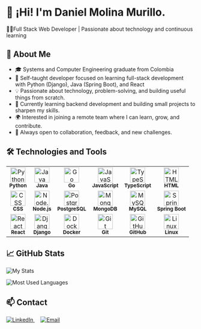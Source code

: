 
# 👋 ¡Hi! I'm Daniel Molina Murillo. 

🧑‍💻Full Stack Web Developer | Passionate about technology and continuous learning

## 👨‍ About Me

- 🎓 Systems and Computer Engineering graduate from Colombia  
- 🌱 Self-taught developer focused on learning full-stack development with Python (Django), Java (Spring Boot), and React  
- 💡 Passionate about technology, problem-solving, and building useful things from scratch.
- 🎯 Currently learning backend development and building small projects to sharpen my skills. 
- 🌍 Interested in joining a remote team where I can learn, grow, and contribute.
- 🤝 Always open to collaboration, feedback, and new challenges.

## 🛠️ Technologies and Tools

<table>
  <tr>
    <td align="center">
      <img src="https://cdn.simpleicons.org/python/3776AB" width="40" height="40" alt="Python"/><br>
      <sub><b>Python</b></sub>
    </td>
    <td align="center">
      <img src="https://cdn.simpleicons.org/openjdk/ED8B00" width="40" height="40" alt="Java"/><br>
      <sub><b>Java</b></sub>
    </td>
    <td align="center">
      <img src="https://cdn.simpleicons.org/go/00ADD8" width="40" height="40" alt="Go"/><br>
      <sub><b>Go</b></sub>
    </td>
    <td align="center">
      <img src="https://cdn.simpleicons.org/javascript/F7DF1E" width="40" height="40" alt="JavaScript"/><br>
      <sub><b>JavaScript</b></sub>
    </td>
    <td align="center">
      <img src="https://cdn.simpleicons.org/typescript/3178C6" width="40" height="40" alt="TypeScript"/><br>
      <sub><b>TypeScript</b></sub>
    </td>
    <td align="center">
      <img src="https://cdn.simpleicons.org/html5/E34F26" width="40" height="40" alt="HTML"/><br>
      <sub><b>HTML</b></sub>
    </td>
  </tr>
  <tr>
    <td align="center">
      <img src="https://cdn.simpleicons.org/css3/1572B6" width="40" height="40" alt="CSS"/><br>
      <sub><b>CSS</b></sub>
    </td>
    <td align="center">
      <img src="https://cdn.simpleicons.org/nodedotjs/339933" width="40" height="40" alt="Node.js"/><br>
      <sub><b>Node.js</b></sub>
    </td>
    <td align="center">
      <img src="https://cdn.simpleicons.org/postgresql/4169E1" width="40" height="40" alt="PostgreSQL"/><br>
      <sub><b>PostgreSQL</b></sub>
    </td>
    <td align="center">
      <img src="https://cdn.simpleicons.org/mongodb/47A248" width="40" height="40" alt="MongoDB"/><br>
      <sub><b>MongoDB</b></sub>
    </td>
    <td align="center">
      <img src="https://cdn.simpleicons.org/mysql/4479A1" width="40" height="40" alt="MySQL"/><br>
      <sub><b>MySQL</b></sub>
    </td>
    <td align="center">
      <img src="https://cdn.simpleicons.org/springboot/6DB33F" width="40" height="40" alt="Spring Boot"/><br>
      <sub><b>Spring Boot</b></sub>
    </td>
  </tr>
  <tr>
    <td align="center">
      <img src="https://cdn.simpleicons.org/react/61DAFB" width="40" height="40" alt="React"/><br>
      <sub><b>React</b></sub>
    </td>
    <td align="center">
      <img src="https://cdn.simpleicons.org/django/092E20" width="40" height="40" alt="Django"/><br>
      <sub><b>Django</b></sub>
    </td>
    <td align="center">
      <img src="https://cdn.simpleicons.org/docker/2496ED" width="40" height="40" alt="Docker"/><br>
      <sub><b>Docker</b></sub>
    </td>
    <td align="center">
      <img src="https://cdn.simpleicons.org/git/F05032" width="40" height="40" alt="Git"/><br>
      <sub><b>Git</b></sub>
    </td>
    <td align="center">
      <img src="https://cdn.simpleicons.org/github/181717" width="40" height="40" alt="GitHub"/><br>
      <sub><b>GitHub</b></sub>
    </td>
    <td align="center">
      <img src="https://cdn.simpleicons.org/linux/FCC624" width="40" height="40" alt="Linux"/><br>
      <sub><b>Linux</b></sub>
    </td>
  </tr>
</table>

## 📈 GitHub Stats

![My Stats](https://github-readme-stats.vercel.app/api?username=DaMoMuX&show_icons=true&theme=tokyonight&hide=)

![Most Used Languages](https://github-readme-stats.vercel.app/api/top-langs/?username=DaMoMuX&layout=compact&theme=tokyonight)

## 📫 Contact

<p>
  <a href="https://www.linkedin.com/in/daniel-molina-murillo/" target="_blank">
    <img src="https://img.shields.io/badge/LinkedIn-blue?style=for-the-badge&logo=linkedin&logoColor=white" alt="LinkedIn"/>
  </a>
  &nbsp;&nbsp;&nbsp;
  <a href="mailto:molinamurillodaniel@gmail.com">
    <img src="https://img.shields.io/badge/Email-D14836?style=for-the-badge&logo=gmail&logoColor=white" alt="Email"/>
  </a>
</p>

